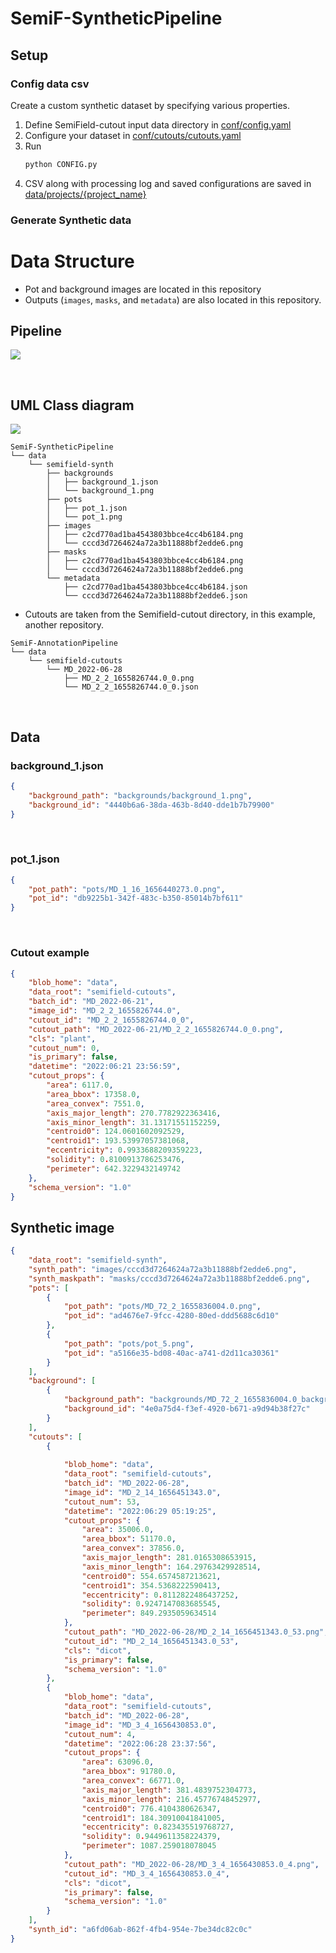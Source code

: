 # SemiF-SyntheticPipeline

## Setup

### Config data csv
Create a custom synthetic dataset by specifying various properties.

1. Define SemiField-cutout input data directory in [conf/config.yaml](conf/config.yaml#L31)
2. Configure your dataset in [conf/cutouts/cutouts.yaml](conf/cutouts/cutouts.yaml)
3. Run
    ```bash
    python CONFIG.py
    ```
4. CSV along with processing log and saved configurations are saved in [data/projects/{project_name}](data/projects)

### Generate Synthetic data

# Data Structure

* Pot and background images are located in this repository
* Outputs (`images`, `masks`, and `metadata`) are also located in this repository.


## Pipeline
![](asset/Pipeline_flowchart.png)

<br>

## UML Class diagram

![](asset/Class_diagrams-synthetic.png)


```
SemiF-SyntheticPipeline
└── data
    └── semifield-synth
        ├── backgrounds
        │   ├── background_1.json
        │   └── background_1.png
        ├── pots
        │   ├── pot_1.json
        │   └── pot_1.png
        ├── images
        │   ├── c2cd770ad1ba4543803bbce4cc4b6184.png
        │   └── cccd3d7264624a72a3b11888bf2edde6.png
        ├── masks
        │   ├── c2cd770ad1ba4543803bbce4cc4b6184.png
        │   └── cccd3d7264624a72a3b11888bf2edde6.png
        └── metadata
            ├── c2cd770ad1ba4543803bbce4cc4b6184.json
            └── cccd3d7264624a72a3b11888bf2edde6.json
```  
* Cutouts are taken from the Semifield-cutout directory, in this example, another repository.

```
SemiF-AnnotationPipeline
└── data
    └── semifield-cutouts
        └── MD_2022-06-28
            ├── MD_2_2_1655826744.0_0.png
            └── MD_2_2_1655826744.0_0.json
```
<br>

## Data

### background_1.json
```Json
{
    "background_path": "backgrounds/background_1.png",
    "background_id": "4440b6a6-38da-463b-8d40-dde1b7b79900"
}
```

<br>

### pot_1.json
```Json
{
    "pot_path": "pots/MD_1_16_1656440273.0.png",
    "pot_id": "db9225b1-342f-483c-b350-85014b7bf611"
}
```

<br>

### Cutout example
```Json
{
    "blob_home": "data",
    "data_root": "semifield-cutouts",
    "batch_id": "MD_2022-06-21",
    "image_id": "MD_2_2_1655826744.0",
    "cutout_id": "MD_2_2_1655826744.0_0",
    "cutout_path": "MD_2022-06-21/MD_2_2_1655826744.0_0.png",
    "cls": "plant",
    "cutout_num": 0,
    "is_primary": false,
    "datetime": "2022:06:21 23:56:59",
    "cutout_props": {
        "area": 6117.0,
        "area_bbox": 17358.0,
        "area_convex": 7551.0,
        "axis_major_length": 270.7782922363416,
        "axis_minor_length": 31.13171551152259,
        "centroid0": 124.0601602092529,
        "centroid1": 193.53997057381068,
        "eccentricity": 0.9933688209359223,
        "solidity": 0.8100913786253476,
        "perimeter": 642.3229432149742
    },
    "schema_version": "1.0"
}
```
## Synthetic image

```Json
{
    "data_root": "semifield-synth",
    "synth_path": "images/cccd3d7264624a72a3b11888bf2edde6.png",
    "synth_maskpath": "masks/cccd3d7264624a72a3b11888bf2edde6.png",
    "pots": [
        {
            "pot_path": "pots/MD_72_2_1655836004.0.png",
            "pot_id": "ad4676e7-9fcc-4280-80ed-ddd5688c6d10"
        },
        {
            "pot_path": "pots/pot_5.png",
            "pot_id": "a5166e35-bd08-40ac-a741-d2d11ca30361"
        }
    ],
    "background": [
        {
            "background_path": "backgrounds/MD_72_2_1655836004.0_background.png",
            "background_id": "4e0a75d4-f3ef-4920-b671-a9d94b38f27c"
        }
    ],
    "cutouts": [
        {
            
            "blob_home": "data",
            "data_root": "semifield-cutouts",
            "batch_id": "MD_2022-06-28",
            "image_id": "MD_2_14_1656451343.0",
            "cutout_num": 53,
            "datetime": "2022:06:29 05:19:25",
            "cutout_props": {
                "area": 35006.0,
                "area_bbox": 51170.0,
                "area_convex": 37856.0,
                "axis_major_length": 281.0165308653915,
                "axis_minor_length": 164.29763429928514,
                "centroid0": 554.6574587213621,
                "centroid1": 354.5368222590413,
                "eccentricity": 0.8112822486437252,
                "solidity": 0.9247147083685545,
                "perimeter": 849.2935059634514
            },
            "cutout_path": "MD_2022-06-28/MD_2_14_1656451343.0_53.png",
            "cutout_id": "MD_2_14_1656451343.0_53",
            "cls": "dicot",
            "is_primary": false,
            "schema_version": "1.0"
        },
        {
            "blob_home": "data",
            "data_root": "semifield-cutouts",
            "batch_id": "MD_2022-06-28",
            "image_id": "MD_3_4_1656430853.0",
            "cutout_num": 4,
            "datetime": "2022:06:28 23:37:56",
            "cutout_props": {
                "area": 63096.0,
                "area_bbox": 91780.0,
                "area_convex": 66771.0,
                "axis_major_length": 381.4839752304773,
                "axis_minor_length": 216.45776748452977,
                "centroid0": 776.4104380626347,
                "centroid1": 184.30910041841005,
                "eccentricity": 0.823435519768727,
                "solidity": 0.9449611358224379,
                "perimeter": 1087.259018078045
            },
            "cutout_path": "MD_2022-06-28/MD_3_4_1656430853.0_4.png",
            "cutout_id": "MD_3_4_1656430853.0_4",
            "cls": "dicot",
            "is_primary": false,
            "schema_version": "1.0"
        }
    ],
    "synth_id": "a6fd06ab-862f-4fb4-954e-7be34dc82c0c"
}
```